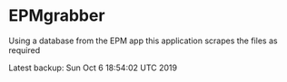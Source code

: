 # EPMgrabber
Using a database from the EPM app this application scrapes the files as required


Latest backup: Sun Oct 6 18:54:02 UTC 2019
